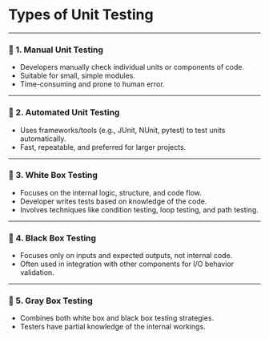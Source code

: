 # **Types of Unit Testing**

---

### 🔹 1. **Manual Unit Testing**
- Developers manually check individual units or components of code.
- Suitable for small, simple modules.
- Time-consuming and prone to human error.

---

### 🔹 2. **Automated Unit Testing**
- Uses frameworks/tools (e.g., JUnit, NUnit, pytest) to test units automatically.
- Fast, repeatable, and preferred for larger projects.

---

### 🔹 3. **White Box Testing**
- Focuses on the internal logic, structure, and code flow.
- Developer writes tests based on knowledge of the code.
- Involves techniques like condition testing, loop testing, and path testing.

---

### 🔹 4. **Black Box Testing**
- Focuses only on inputs and expected outputs, not internal code.
- Often used in integration with other components for I/O behavior validation.

---

### 🔹 5. **Gray Box Testing**
- Combines both white box and black box testing strategies.
- Testers have partial knowledge of the internal workings.